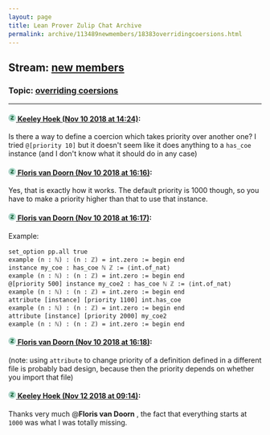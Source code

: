 ```yaml
---
layout: page
title: Lean Prover Zulip Chat Archive 
permalink: archive/113489newmembers/18383overridingcoersions.html
---
```


## Stream: [new members](index.html)
### Topic: [overriding coersions](18383overridingcoersions.html)

---

#### [![Click to go to Zulip](../../assets/img/zulip2.png) Keeley Hoek (Nov 10 2018 at 14:24)](https://leanprover.zulipchat.com/#narrow/stream/113489-new%20members/topic/overriding%20coersions/near/147433140):
Is there a way to define a coercion which takes priority over another one? I tried `@[priority 10]` but it doesn't seem like it does anything to a `has_coe` instance (and I don't know what it should do in any case)

#### [![Click to go to Zulip](../../assets/img/zulip2.png) Floris van Doorn (Nov 10 2018 at 16:16)](https://leanprover.zulipchat.com/#narrow/stream/113489-new%20members/topic/overriding%20coersions/near/147436582):
Yes, that is exactly how it works. The default priority is 1000 though, so you have to make a priority higher than that to use that instance.

#### [![Click to go to Zulip](../../assets/img/zulip2.png) Floris van Doorn (Nov 10 2018 at 16:17)](https://leanprover.zulipchat.com/#narrow/stream/113489-new%20members/topic/overriding%20coersions/near/147436593):
Example:
```
set_option pp.all true
example (n : ℕ) : (n : ℤ) = int.zero := begin end
instance my_coe : has_coe ℕ ℤ := ⟨int.of_nat⟩
example (n : ℕ) : (n : ℤ) = int.zero := begin end
@[priority 500] instance my_coe2 : has_coe ℕ ℤ := ⟨int.of_nat⟩
example (n : ℕ) : (n : ℤ) = int.zero := begin end
attribute [instance] [priority 1100] int.has_coe
example (n : ℕ) : (n : ℤ) = int.zero := begin end
attribute [instance] [priority 2000] my_coe2
example (n : ℕ) : (n : ℤ) = int.zero := begin end
```

#### [![Click to go to Zulip](../../assets/img/zulip2.png) Floris van Doorn (Nov 10 2018 at 16:18)](https://leanprover.zulipchat.com/#narrow/stream/113489-new%20members/topic/overriding%20coersions/near/147436645):
(note: using `attribute` to change priority of a definition defined in a different file is probably bad design, because then the priority depends on whether you import that file)

#### [![Click to go to Zulip](../../assets/img/zulip2.png) Keeley Hoek (Nov 12 2018 at 09:14)](https://leanprover.zulipchat.com/#narrow/stream/113489-new%20members/topic/overriding%20coersions/near/147511794):
Thanks very much @**Floris van Doorn** , the fact that everything starts at `1000` was what I was totally missing.

